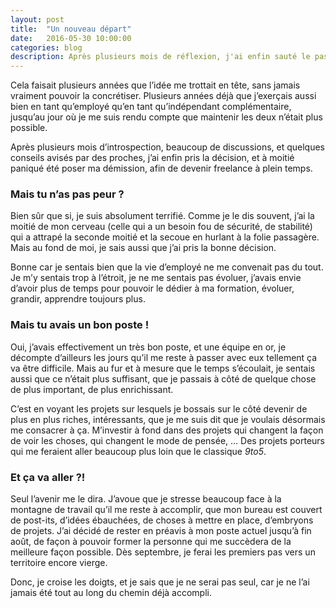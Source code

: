 ```yaml
---
layout: post
title:  "Un nouveau départ"
date:   2016-05-30 10:00:00
categories: blog
description: Après plusieurs mois de réflexion, j'ai enfin sauté le pas et rendu ma démission pour devenir freelance full-time. Beaucoup de défis s'annoncent mais l'expérience promet d'être enrichissante.
---
```


Cela faisait plusieurs années que l’idée me trottait en tête, sans jamais vraiment pouvoir la concrétiser. Plusieurs années déjà que j’exerçais aussi bien en tant qu’employé qu’en tant qu’indépendant complémentaire, jusqu’au jour où je me suis rendu compte que maintenir les deux n’était plus possible.

Après plusieurs mois d’introspection, beaucoup de discussions, et quelques conseils avisés par des proches, j’ai enfin pris la décision, et à moitié paniqué été poser ma démission, afin de devenir freelance à plein temps.

### Mais tu n’as pas peur ?

Bien sûr que si, je suis absolument terrifié. Comme je le dis souvent, j’ai la moitié de mon cerveau (celle qui a un besoin fou de sécurité, de stabilité) qui a attrapé la seconde moitié et la secoue en hurlant à la folie passagère. Mais au fond de moi, je sais aussi que j’ai pris la bonne décision.

Bonne car je sentais bien que la vie d’employé ne me convenait pas du tout. Je m’y sentais trop à l’étroit, je ne me sentais pas évoluer, j’avais envie d’avoir plus de temps pour pouvoir le dédier à ma formation, évoluer, grandir, apprendre toujours plus.

### Mais tu avais un bon poste !

Oui, j’avais effectivement un très bon poste, et une équipe en or, je décompte d’ailleurs les jours qu’il me reste à passer avec eux tellement ça va être difficile. Mais au fur et à mesure que le temps s’écoulait, je sentais aussi que ce n’était plus suffisant, que je passais à côté de quelque chose de plus important, de plus enrichissant.

C’est en voyant les projets sur lesquels je bossais sur le côté devenir de plus en plus riches, intéressants, que je me suis dit que je voulais désormais me consacrer à ça. M’investir à fond dans des projets qui changent la façon de voir les choses, qui changent le mode de pensée, … Des projets porteurs qui me feraient aller beaucoup plus loin que le classique *9to5*.

### Et ça va aller ?!

Seul l’avenir me le dira. J’avoue que je stresse beaucoup face à la montagne de travail qu’il me reste à accomplir, que mon bureau est couvert de post-its, d’idées ébauchées, de choses à mettre en place, d’embryons de projets. J’ai décidé de rester en préavis à mon poste actuel jusqu’à fin août, de façon à pouvoir former la personne qui me succèdera de la meilleure façon possible. Dès septembre, je ferai les premiers pas vers un territoire encore vierge.

Donc, je croise les doigts, et je sais que je ne serai pas seul, car je ne l’ai jamais été tout au long du chemin déjà accompli.